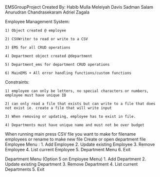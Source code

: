 EMSGroupProject
Created By:
Habib Mulla
Meleiyah Davis
Sadman Salam
Anurudran Chandrasekaram
Adriel Zagala

Employee Management System:

    1) Object created @ employee

    2) CSVWriter to read or write to a CSV 
    
    3) EMS for all CRUD operations

    4) Department object created @department

    5) Department_ems for department CRUD operations

    6) MainEMS + All error handling functions/custom functions

Constraints:
    
    1) employee can only be letters, no special characters or numbers, employee must have unique ID

    2) can only read a file that exists but can write to a file that does not exist ie. create a file that will write input

    3) When removing or updating, employee has to exist in file.

    4) Departments must have unique name and must not be over budget


When running main press CSV file you want to make for filename employees or rename to make new file
Create or open department file
Employee Menu :
    1. Add Employee
    2. Update existing Employee
    3. Remove Employee
    4. List current Employee
    5. Department Menu
    6. Exit
    
Department Menu (Option 5 on Employee Menu)
    1. Add Department
    2. Update existing Department
    3. Remove Department
    4. List current Departments
    5. Exit
    
